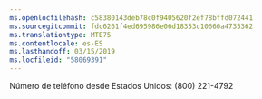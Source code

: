 ```yaml
---
ms.openlocfilehash: c58380143deb78c0f9405620f2ef78bffd072441
ms.sourcegitcommit: fdc6261f4ed695986e06d18353c10660a4735362
ms.translationtype: MTE75
ms.contentlocale: es-ES
ms.lasthandoff: 03/15/2019
ms.locfileid: "58069391"
---
```

Número de teléfono desde Estados Unidos: (800) 221-4792